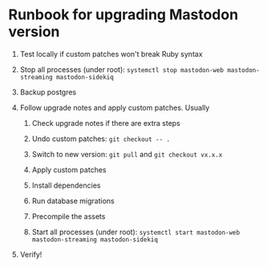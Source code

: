 # Runbook for upgrading Mastodon version

1. Test locally if custom patches won't break Ruby syntax

2. Stop all processes (under root): `systemctl stop mastodon-web mastodon-streaming mastodon-sidekiq`

3. Backup postgres

4. Follow upgrade notes and apply custom patches. Usually

    1. Check upgrade notes if there are extra steps
  
    2. Undo custom patches: `git checkout -- .`
    
    3. Switch to new version: `git pull` and `git checkout vx.x.x`
    
    4. Apply custom patches
  
    5. Install dependencies
  
    6. Run database migrations
  
    7. Precompile the assets
  
    8. Start all processes (under root): `systemctl start mastodon-web mastodon-streaming mastodon-sidekiq`
  
5. Verify!
